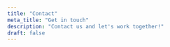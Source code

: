 ```yaml
---
title: "Contact"
meta_title: "Get in touch"
description: "Contact us and let's work together!"
draft: false
---
```

